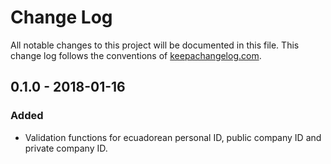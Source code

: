 # Change Log
All notable changes to this project will be documented in this file. This change log follows the conventions of [keepachangelog.com](http://keepachangelog.com/).

## 0.1.0 - 2018-01-16
### Added
- Validation functions for ecuadorean personal ID, public company ID and
private company ID.
